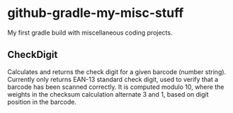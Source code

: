 # github-gradle-my-misc-stuff
My first gradle build with miscellaneous coding projects.
## CheckDigit
Calculates and returns the check digit for a given barcode (number string).
Currently only returns EAN-13 standard check digit, used to verify that a barcode has been scanned correctly. It is computed modulo 10, where the weights in the checksum calculation alternate 3 and 1, based on digit position in the barcode.
